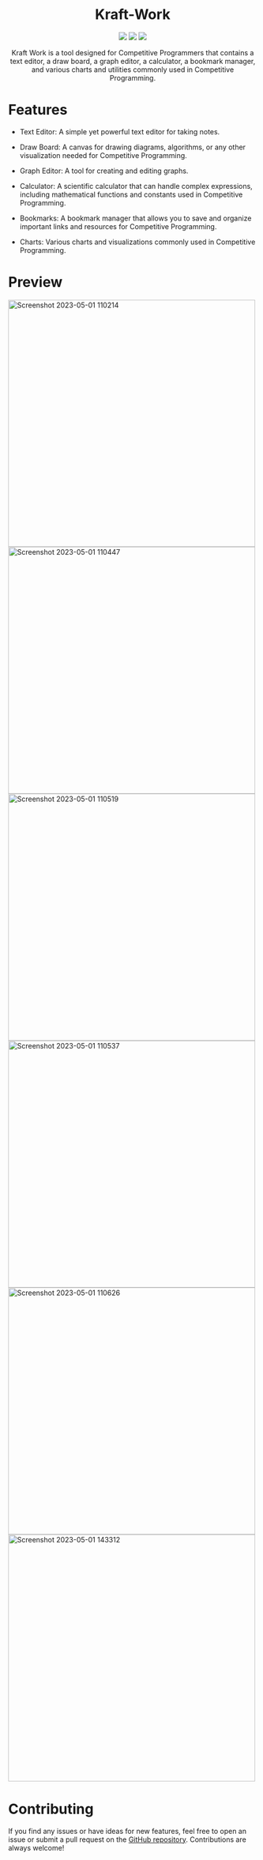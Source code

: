 <div align=center>
<h1 align=center> Kraft-Work</h1>
<img src="https://img.shields.io/badge/HTML5-E34F26?style=for-the-badge&logo=html5&logoColor=white" />
<img src="https://img.shields.io/badge/JavaScript-323330?style=for-the-badge&logo=javascript&logoColor=F7DF1E" />
<img src="https://img.shields.io/badge/CSS3-1572B6?style=for-the-badge&logo=css3&logoColor=white" />

Kraft Work is a tool designed for Competitive Programmers that contains a text editor, a draw board, a graph editor, a calculator, a bookmark manager, and various charts and utilities commonly used in Competitive Programming.
</div>

# Features

 - Text Editor: A simple yet powerful text editor for taking notes.

 - Draw Board: A canvas for drawing diagrams, algorithms, or any other visualization needed for Competitive Programming.

 - Graph Editor: A tool for creating and editing graphs.

 - Calculator: A scientific calculator that can handle complex expressions, including mathematical functions and constants used in Competitive Programming.

 - Bookmarks: A bookmark manager that allows you to save and organize important links and resources for Competitive Programming.

 - Charts: Various charts and visualizations commonly used in Competitive Programming.
 
 # Preview
 
 <img width="500" alt="Screenshot 2023-05-01 110214" src="https://user-images.githubusercontent.com/119417646/235417855-1b67d190-fb09-4f3a-84c3-e1dd7199130b.png">
<img width="500" alt="Screenshot 2023-05-01 110447" src="https://user-images.githubusercontent.com/119417646/235417862-eab179f6-724c-4fc0-aba8-1369192ee432.png">
<img width="500" alt="Screenshot 2023-05-01 110519" src="https://user-images.githubusercontent.com/119417646/235417865-7951a8a8-c7f0-4168-a646-2feaca069b80.png">
<img width="500" alt="Screenshot 2023-05-01 110537" src="https://user-images.githubusercontent.com/119417646/235417867-09961c11-3d8c-4bb9-b714-935d4a56dc5b.png">
<img width="500" alt="Screenshot 2023-05-01 110626" src="https://user-images.githubusercontent.com/119417646/235417872-ce2a87f3-efdf-4a4c-b3b6-190d1207c580.png">
<img width="500" alt="Screenshot 2023-05-01 143312" src="https://user-images.githubusercontent.com/119417646/235432819-330120f0-d9e1-40d5-8aa0-135bd88ed878.png">


 
 # Contributing
 
If you find any issues or have ideas for new features, feel free to open an issue or submit a pull request on the [GitHub repository](https://github.com/t-aswath/Kraft-Work). Contributions are always welcome!
